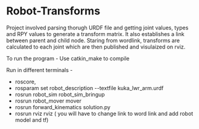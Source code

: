 # Robot-Transforms


Project involved parsing thorugh URDF file and getting joint values, types and RPY values to generate a transform matrix.
It also establishes a link between parent and child node. Staring from wordlink, transforms are calculated to each joint which are then published and visulaized on rviz. 

To run the program - 
Use catkin_make to compile 

Run in different terminals - 
- roscore, 
- rosparam set robot_description --textfile kuka_lwr_arm.urdf
- rosrun robot_sim robot_sim_bringup
- rosrun robot_mover mover
- rosrun forward_kinematics solution.py 
- rosrun rviz rviz ( you will have to change link to word link and add robot model and tf)
